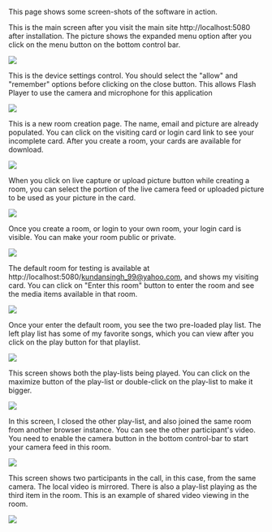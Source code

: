 This page shows some screen-shots of the software in action.


This is the main screen after you visit the main site http://localhost:5080 after installation. The picture shows the expanded menu option after you click on the menu button on the bottom control bar.

<img src='/doc/screens/picture1.png' />


This is the device settings control. You should select the "allow" and "remember" options before clicking on the close button. This allows Flash Player to use the camera and microphone for this application

<img src='/doc/screens/picture2.png' />


This is a new room creation page. The name, email and picture are already populated. You can click on the visiting card or login card link to see your incomplete card. After you create a room, your cards are available for download.

<img src='/doc/screens/picture3.png' />


When you click on live capture or upload picture button while creating a room, you can select the portion of the live camera feed or uploaded picture to be used as your picture in the card.

<img src='/doc/screens/picture4.png' />


Once you create a room, or login to your own room, your login card is visible. You can make your room public or private.

<img src='/doc/screens/picture5.png' />


The default room for testing is available at http://localhost:5080/kundansingh_99@yahoo.com, and shows my visiting card. You can click on "Enter this room" button to enter the room and see the media items available in that room.

<img src='/doc/screens/picture6.png' />


Once your enter the default room, you see the two pre-loaded play list. The left play list has some of my favorite songs, which you can view after you click on the play button for that playlist.

<img src='/doc/screens/picture7.png' />


This screen shows both the play-lists being played. You can click on the maximize button of the play-list or double-click on the play-list to make it bigger.

<img src='/doc/screens/picture8.png' />


In this screen, I closed the other play-list, and also joined the same room from another browser instance. You can see the other participant's video. You need to enable the camera button in the bottom control-bar to start your camera feed in this room.

<img src='/doc/screens/picture9.png' />


This screen shows two participants in the call, in this case, from the same camera. The local video is mirrored. There is also a play-list playing as the third item in the room. This is an example of shared video viewing in the room.

<img src='/doc/screens/picture10.png' />
